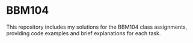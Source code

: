 # BBM104
This repository includes my solutions for the BBM104 class assignments, providing code examples and brief explanations for each task.
